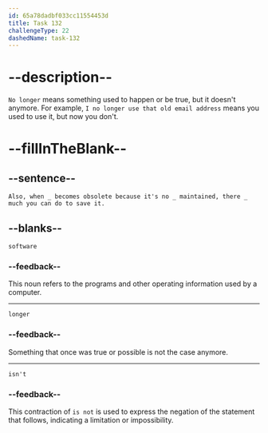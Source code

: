 ```yaml
---
id: 65a78dadbf033cc11554453d
title: Task 132
challengeType: 22
dashedName: task-132
---
```


<!--
AUDIO REFERENCE:
Sophie: Also, when software becomes obsolete because it's no longer maintained, there isn't much you can do to save it.
-->

# --description--

`No longer` means something used to happen or be true, but it doesn't anymore. For example, `I no longer use that old email address` means you used to use it, but now you don't.

# --fillInTheBlank--

## --sentence--

`Also, when _ becomes obsolete because it's no _ maintained, there _ much you can do to save it.`

## --blanks--

`software`

### --feedback--

This noun refers to the programs and other operating information used by a computer.

---

`longer`

### --feedback--

Something that once was true or possible is not the case anymore.

---

`isn't`

### --feedback--

This contraction of `is not` is used to express the negation of the statement that follows, indicating a limitation or impossibility.
